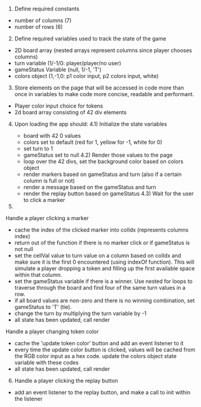 1) Define required constants
- number of columns (7)
- number of rows (6)

2) Define required variables used to track the state of the game
- 2D board array (nested arrays represent columns since player chooses columns)
- turn variable (1/-1/0: player/player/no user)
- gameStatus Variable (null, 1/-1, 'T')
- colors object (1,-1,0: p1 color input, p2 colors input, white)

3) Store elements on the page that will be accessed in code more than once in variables to make code more concise, readable and performant.
- Player color input choice for tokens
- 2d board array consisting of 42 div elements

4) Upon loading the app should:
	4.1) Initialize the state variables
	- board with 42 0 values
	- colors set to default (red for 1, yellow for -1, white for 0)
	- set turn to 1
	- gameStatus set to null
	4.2) Render those values to the page
	- loop over the 42 divs, set the background color based on colors object
	- render markers based on gameStatus and turn (also if a certain column is full or not)
	- render a message based on the gameStatus and turn
	- render the replay button based on gameStatus
	4.3) Wait for the user to click a marker

5) 
Handle a player clicking a marker
- cache the index of the clicked marker into colIdx (represents columns index)
- return out of the function if there is no marker click or if gameStatus is not null
- set the cellVal value to turn value on a column based on colIdx and make sure it is the first 0 encountered (using indexOf function). This will simulate a player dropping a token and filling up the first available space within that column.
- set the gameStatus variable if there is a winner. Use nested for loops to traverse through the board and find four of the same turn values in a row. 
- if all board values are non-zero and there is no winning combination, set gameStatus to 'T' (tie).
- change the turn by multiplying the turn variable by -1
- all state has been updated, call render

Handle a player changing token color
- cache the 'update token color' button and add an event listener to it
- every time the update color button is clicked, values will be cached from the RGB color input as a hex code. update the colors object state variable with these codes
- all state has been updated, call render

6) Handle a player clicking the replay button
- add an event listener to the replay button, and make a call to init within the listener